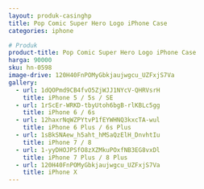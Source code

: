 ```yaml
---
layout: produk-casinghp
title: Pop Comic Super Hero Logo iPhone Case
categories: iphone

# Produk
product-title: Pop Comic Super Hero Logo iPhone Case
harga: 90000
sku: hn-0598
image-drive: 120H40FnPOMyGbkjaujwgcu_UZFxjS7Va
gallery:
  - url: 1dQOPmd9CB4fvO5ZjWJJ1NYcV-QHRVsrH
    title: iPhone 5 / 5s / SE
  - url: 1rScEr-WRKD-tbyUtoh6bgB-rlKBLc5gg
    title: iPhone 6 / 6s
  - url: 12haxrNqWZPYtvP1fEYWHNQ3kxcTA-wul
    title: iPhone 6 Plus / 6s Plus
  - url: 1sBkSNAew_h5aht_hMSaQzElH_DnvhtIu
    title: iPhone 7 / 8
  - url: 1-yyDHOJPSfO8zXZMkuPOxfNB3EG8vxDl
    title: iPhone 7 Plus / 8 Plus
  - url: 120H40FnPOMyGbkjaujwgcu_UZFxjS7Va
    title: iPhone X
---
```

